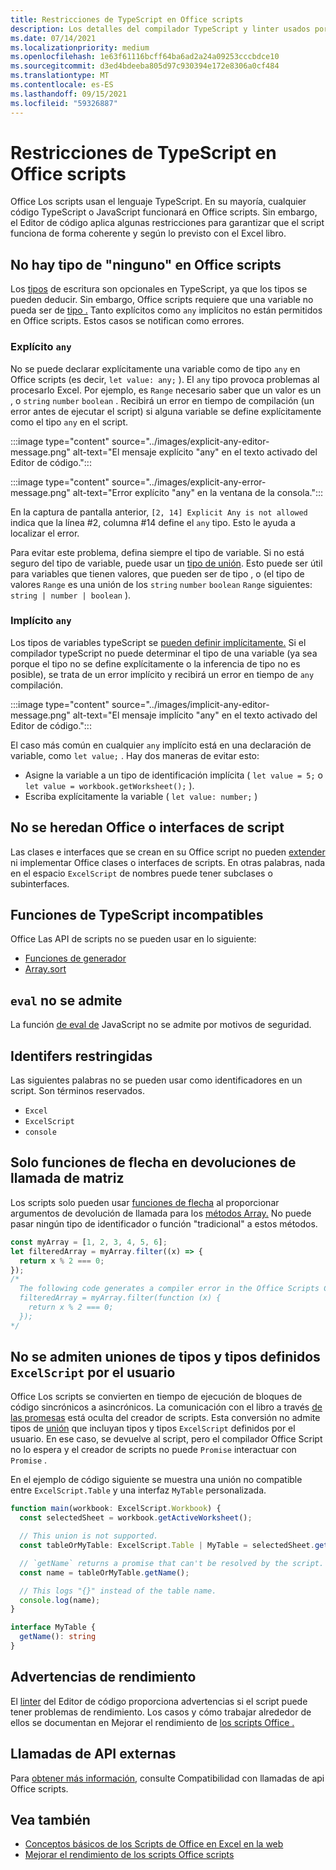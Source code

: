 ```yaml
---
title: Restricciones de TypeScript en Office scripts
description: Los detalles del compilador TypeScript y linter usados por el editor de código Office scripts.
ms.date: 07/14/2021
ms.localizationpriority: medium
ms.openlocfilehash: 1e63f61116bcff64ba6ad2a24a09253cccbdce10
ms.sourcegitcommit: d3ed4bdeeba805d97c930394e172e8306a0cf484
ms.translationtype: MT
ms.contentlocale: es-ES
ms.lasthandoff: 09/15/2021
ms.locfileid: "59326887"
---
```

# <a name="typescript-restrictions-in-office-scripts"></a>Restricciones de TypeScript en Office scripts

Office Los scripts usan el lenguaje TypeScript. En su mayoría, cualquier código TypeScript o JavaScript funcionará en Office scripts. Sin embargo, el Editor de código aplica algunas restricciones para garantizar que el script funciona de forma coherente y según lo previsto con el Excel libro.

## <a name="no-any-type-in-office-scripts"></a>No hay tipo de "ninguno" en Office scripts

Los [tipos](https://www.typescriptlang.org/docs/handbook/typescript-in-5-minutes.html) de escritura son opcionales en TypeScript, ya que los tipos se pueden deducir. Sin embargo, Office scripts requiere que una variable no pueda ser de [tipo .](https://www.typescriptlang.org/docs/handbook/basic-types.html#any) Tanto explícitos como `any` implícitos no están permitidos en Office scripts. Estos casos se notifican como errores.

### <a name="explicit-any"></a>Explícito `any`

No se puede declarar explícitamente una variable como de tipo `any` en Office scripts (es decir, `let value: any;` ). El `any` tipo provoca problemas al procesarlo Excel. Por ejemplo, es `Range` necesario saber que un valor es un , o `string` `number` `boolean` . Recibirá un error en tiempo de compilación (un error antes de ejecutar el script) si alguna variable se define explícitamente como el tipo `any` en el script.

:::image type="content" source="../images/explicit-any-editor-message.png" alt-text="El mensaje explícito &quot;any&quot; en el texto activado del Editor de código.":::

:::image type="content" source="../images/explicit-any-error-message.png" alt-text="Error explícito &quot;any&quot; en la ventana de la consola.":::

En la captura de pantalla anterior, `[2, 14] Explicit Any is not allowed` indica que la línea #2, columna #14 define el `any` tipo. Esto le ayuda a localizar el error.

Para evitar este problema, defina siempre el tipo de variable. Si no está seguro del tipo de variable, puede usar un [tipo de unión](https://www.typescriptlang.org/docs/handbook/unions-and-intersections.html). Esto puede ser útil para variables que tienen valores, que pueden ser de tipo , o (el tipo de valores `Range` es una unión de los `string` `number` `boolean` `Range` siguientes: `string | number | boolean` ).

### <a name="implicit-any"></a>Implícito `any`

Los tipos de variables typeScript se [pueden definir implícitamente.](https://www.typescriptlang.org/docs/handbook/type-inference.html) Si el compilador typeScript no puede determinar el tipo de una variable (ya sea porque el tipo no se define explícitamente o la inferencia de tipo no es posible), se trata de un error implícito y recibirá un error en tiempo de `any` compilación.

:::image type="content" source="../images/implicit-any-editor-message.png" alt-text="El mensaje implícito &quot;any&quot; en el texto activado del Editor de código.":::

El caso más común en cualquier `any` implícito está en una declaración de variable, como `let value;` . Hay dos maneras de evitar esto:

* Asigne la variable a un tipo de identificación implícita ( `let value = 5;` o `let value = workbook.getWorksheet();` ).
* Escriba explícitamente la variable ( `let value: number;` )

## <a name="no-inheriting-office-script-classes-or-interfaces"></a>No se heredan Office o interfaces de script

Las clases e interfaces que se crean en su Office script no pueden [extender](https://www.typescriptlang.org/docs/handbook/classes.html#inheritance) ni implementar Office clases o interfaces de scripts. En otras palabras, nada en el espacio `ExcelScript` de nombres puede tener subclases o subinterfaces.

## <a name="incompatible-typescript-functions"></a>Funciones de TypeScript incompatibles

Office Las API de scripts no se pueden usar en lo siguiente:

* [Funciones de generador](https://developer.mozilla.org/docs/Web/JavaScript/Guide/Iterators_and_Generators#generator_functions)
* [Array.sort](https://developer.mozilla.org/docs/Web/JavaScript/Reference/Global_Objects/Array/sort)

## <a name="eval-is-not-supported"></a>`eval` no se admite

La función [de eval de](https://developer.mozilla.org/docs/Web/JavaScript/Reference/Global_Objects/eval) JavaScript no se admite por motivos de seguridad.

## <a name="restricted-identifers"></a>Identifers restringidas

Las siguientes palabras no se pueden usar como identificadores en un script. Son términos reservados.

* `Excel`
* `ExcelScript`
* `console`

## <a name="only-arrow-functions-in-array-callbacks"></a>Solo funciones de flecha en devoluciones de llamada de matriz

Los scripts solo pueden usar [funciones de flecha](https://developer.mozilla.org/docs/Web/JavaScript/Reference/Functions/Arrow_functions) al proporcionar argumentos de devolución de llamada para los [métodos Array.](https://developer.mozilla.org/docs/Web/JavaScript/Reference/Global_Objects/Array) No puede pasar ningún tipo de identificador o función "tradicional" a estos métodos.

```TypeScript
const myArray = [1, 2, 3, 4, 5, 6];
let filteredArray = myArray.filter((x) => {
  return x % 2 === 0;
});
/*
  The following code generates a compiler error in the Office Scripts Code Editor.
  filteredArray = myArray.filter(function (x) {
    return x % 2 === 0;
  });
*/
```

## <a name="unions-of-excelscript-types-and-user-defined-types-arent-supported"></a>No se admiten uniones de tipos y tipos definidos `ExcelScript` por el usuario

Office Los scripts se convierten en tiempo de ejecución de bloques de código sincrónicos a asincrónicos. La comunicación con el libro a través [de las promesas](https://developer.mozilla.org/docs/Web/JavaScript/Reference/Global_Objects/Promise) está oculta del creador de scripts. Esta conversión no admite tipos de [unión](https://www.typescriptlang.org/docs/handbook/2/everyday-types.html#union-types) que incluyan tipos y tipos `ExcelScript` definidos por el usuario. En ese caso, se devuelve al script, pero el compilador Office Script no lo espera y el creador de scripts no puede `Promise` interactuar con `Promise` .

En el ejemplo de código siguiente se muestra una unión no compatible entre `ExcelScript.Table` y una interfaz `MyTable` personalizada.

```TypeScript
function main(workbook: ExcelScript.Workbook) {
  const selectedSheet = workbook.getActiveWorksheet();

  // This union is not supported.
  const tableOrMyTable: ExcelScript.Table | MyTable = selectedSheet.getTables()[0];

  // `getName` returns a promise that can't be resolved by the script.
  const name = tableOrMyTable.getName();

  // This logs "{}" instead of the table name.
  console.log(name);
}

interface MyTable {
  getName(): string
}
```

## <a name="performance-warnings"></a>Advertencias de rendimiento

El [linter](https://wikipedia.org/wiki/Lint_(software)) del Editor de código proporciona advertencias si el script puede tener problemas de rendimiento. Los casos y cómo trabajar alrededor de ellos se documentan en Mejorar el rendimiento de [los scripts Office .](web-client-performance.md)

## <a name="external-api-calls"></a>Llamadas de API externas

Para [obtener más información,](external-calls.md) consulte Compatibilidad con llamadas de api Office scripts.

## <a name="see-also"></a>Vea también

* [Conceptos básicos de los Scripts de Office en Excel en la web](scripting-fundamentals.md)
* [Mejorar el rendimiento de los scripts Office scripts](web-client-performance.md)

